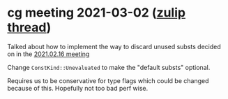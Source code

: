 # cg meeting 2021-03-02 ([zulip thread](https://rust-lang.zulipchat.com/#narrow/stream/260443-project-const-generics/topic/meeting.202021-03-09))

Talked about how to implement the way to discard unused substs decided on in the [2021.02.16 meeting](2021.02.16-lazy-norm.md)

Change `ConstKind::Unevaluated` to make the "default substs" optional.

Requires us to be conservative for type flags which could be changed because of this. Hopefully not too bad perf wise.
